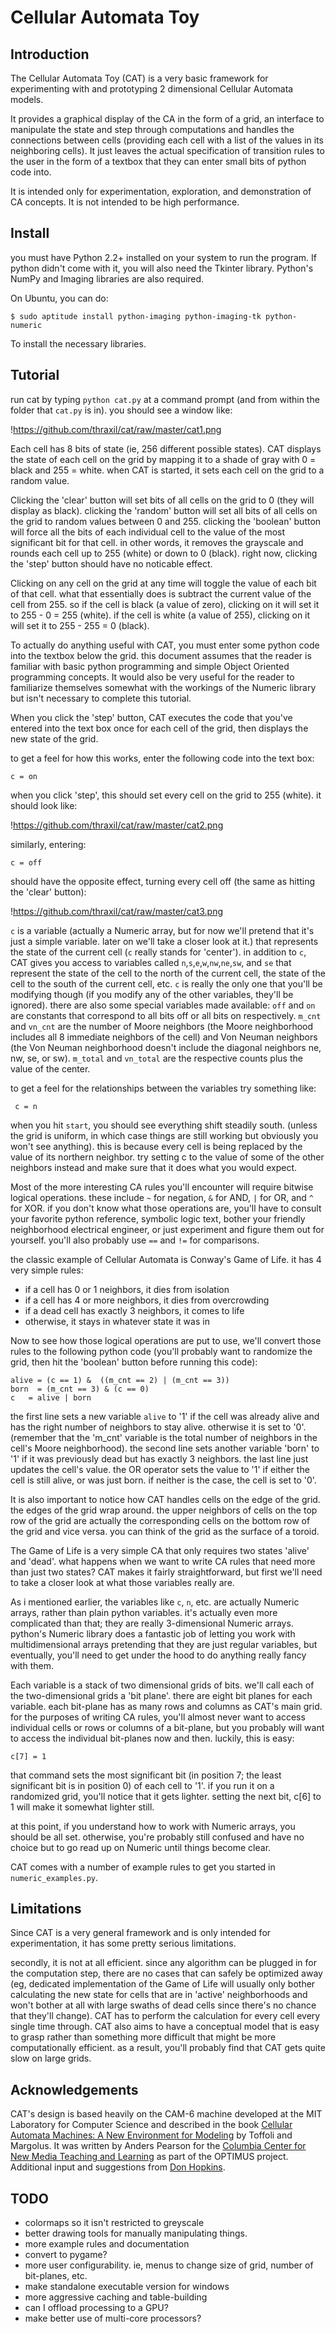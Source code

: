 Cellular Automata Toy
=====================

Introduction
------------


The Cellular Automata Toy (CAT) is a very basic framework for
experimenting with and prototyping 2 dimensional Cellular Automata
models.

It provides a graphical display of the CA in the form of
a grid, an interface to manipulate the state and step through
computations and handles the connections between cells (providing each
cell with a list of the values in its neighboring cells). It just
leaves the actual specification of transition rules to the user
in the form of a textbox that they can enter small bits of python
code into.


It is intended only for experimentation, exploration, and
demonstration of CA concepts. It is not intended to be high
performance. 

Install
-------

you must have Python 2.2+ installed 
on your system to run the program. If python didn't come with it, you
will also need the Tkinter library. Python's NumPy and Imaging
libraries are also required. 

On Ubuntu, you can do:

    $ sudo aptitude install python-imaging python-imaging-tk python-numeric

To install the necessary libraries.

Tutorial
--------

run cat by typing `python cat.py` at a command prompt (and from within
the folder that `cat.py` is in). you should see a window like:

!https://github.com/thraxil/cat/raw/master/cat1.png

Each cell has 8 bits of state (ie, 256 different possible states).
CAT displays the state of each cell on the grid by mapping it to a
shade of gray with 0 = black and 255 = white. when CAT is started, it
sets each cell on the grid to a random value.

Clicking the 'clear' button will set bits of all cells on the grid to
0 (they will display as black). clicking the 'random' button will set
all bits of all cells on the grid to random values between 0 and
255. clicking the 'boolean' button will force all the bits of each
individual cell to the value of the most significant bit for that
cell. in other words, it removes the grayscale and rounds each cell up
to 255 (white) or down to 0 (black). right now, clicking the 'step'
button should have no noticable effect.

Clicking on any cell on the grid at any time will toggle the value of
each bit of that cell. what that essentially does is subtract the
current value of the cell from 255. so if the cell is black (a value
of zero), clicking on it will set it to 255 - 0 = 255 (white). if the
cell is white (a value of 255), clicking on it will set it to 255 -
255 = 0 (black).


To actually do anything useful with CAT, you must enter some
python code into the textbox below the grid. this document assumes that the 
reader is familiar with basic python programming and simple Object Oriented
programming concepts. It would also be very useful for the reader to
familiarize themselves somewhat with the workings of the Numeric
library but isn't necessary to complete this tutorial.


When you click the 'step' button, CAT executes the code that you've 
entered into the text box once for each cell of the grid, then displays
the new state of the grid.

to get a feel for how this works, enter the following code
into the text box:

    c = on

when you click 'step', this should set every cell on
the grid to 255 (white). it should 
look like:

!https://github.com/thraxil/cat/raw/master/cat2.png

similarly, entering:

    c = off

should have the opposite effect, turning every cell off (the same as
hitting the 'clear' button):

!https://github.com/thraxil/cat/raw/master/cat3.png

`c` is a variable (actually a Numeric array, but for now we'll
pretend that it's just a simple variable. later on we'll take a closer
look at it.) that represents the state of
the current cell (`c` really stands for 'center'). in addition to `c`,
CAT gives you access to variables called
`n`,`s`,`e`,`w`,`nw`,`ne`,`sw`, and `se` that represent the state of
the cell to the
north of the current cell, the state of the cell to the south of the
current cell, etc. `c` is really the only one that you'll be modifying
though (if you modify any of the other variables, they'll be ignored).
there are also some special variables made available: `off` and `on`
are constants that correspond to all bits off or all bits on
respectively. `m_cnt` and `vn_cnt` are the number of Moore neighbors
(the Moore neighborhood includes all 8 immediate neighbors of the cell)
and Von Neuman neighbors (the Von Neuman neighborhood doesn't include
the diagonal neighbors ne, nw, se, or sw). `m_total` and `vn_total`
are the respective counts plus the value of the center. 


to get a feel for the relationships between the variables try
something like:

     c = n

when you hit `start`, you should see everything shift steadily
south. (unless the grid is uniform, in which case things are still
working but obviously you won't see anything). this is because every
cell is being replaced by the value of its northern neighbor. try
setting c to the value of some of the other neighbors instead and make
sure that it does what you would expect.


Most of the more interesting CA rules you'll encounter will
require bitwise logical operations. these include `~` for negation,
`&` for AND, `|` for OR, and `^` for XOR. if you don't know what
those operations are, you'll have to consult your favorite python
reference, symbolic logic text, bother your friendly neighborhood
electrical engineer, or just experiment and figure them out for
yourself. you'll also probably use `==` and `!=` for comparisons.

the classic example of Cellular Automata is Conway's Game of Life.
it has 4 very simple rules:

* if a cell has 0 or 1 neighbors, it dies from isolation
* if a cell has 4 or more neighbors, it dies from overcrowding
* if a dead cell has exactly 3 neighbors, it comes to life
* otherwise, it stays in whatever state it was in

Now to see how those logical operations are put to use, 
we'll convert those rules to the following python code (you'll
probably want to randomize the grid, then hit the 'boolean' button
before running this code):

    alive = (c == 1) &  ((m_cnt == 2) | (m_cnt == 3))
    born  = (m_cnt == 3) & (c == 0)
    c   = alive | born

the first line sets a new variable `alive` to '1' if the cell was
already alive and has the right number of neighbors to stay
alive. otherwise it is set to '0'. (remember that the 'm_cnt' variable
is the total number of neighbors in the cell's Moore
neighborhood). the second line sets another variable 'born' to '1' if
it was previously dead but has exactly 3 neighbors. the last line just
updates the cell's value. the OR operator sets the value to '1' if
either the cell is still alive, or was just born. if neither is the
case, the cell is set to '0'.

It is also important to notice how CAT handles cells on the edge of
the grid. the edges of the grid wrap around. the upper neighbors
of cells on the top row of the grid are actually the corresponding
cells on the bottom row of the grid and vice versa. you can think 
of the grid as the surface of a toroid.

The Game of Life is a very simple CA that only requires two
states 'alive' and 'dead'. what happens when we want to write CA rules
that need more than just two states? CAT makes it fairly
straightforward, but first we'll need to take a closer look at what
those variables really are.

As i mentioned earlier, the variables like `c`, `n`, etc.  are
actually Numeric arrays, rather than plain python variables. it's
actually even more complicated than that; they are really
3-dimensional Numeric arrays. python's Numeric library does a
fantastic job of letting you work with multidimensional arrays
pretending that they are just regular variables, but eventually,
you'll need to get under the hood to do anything really fancy with
them. 

Each variable is a stack of two dimensional grids of bits. we'll
call each of the two-dimensional grids a 'bit plane'. there are eight
bit planes for each variable. each bit-plane has as many rows and
columns as CAT's main grid. for the purposes of writing CA rules,
you'll almost never want to access individual cells or rows or columns
of a bit-plane, but you probably will want to access the individual
bit-planes now and then. luckily, this is easy:

    c[7] = 1

that command sets the most significant bit (in position 7; the
least significant bit is in position 0) of each cell to '1'. if you
run it on a randomized grid, you'll notice that it gets
lighter. setting the next bit, c[6] to 1 will make it somewhat lighter
still. 

at this point, if you understand how to work with Numeric arrays, you
should be all set. otherwise, you're probably still confused and have
no choice but to go read up on Numeric until things become clear.

CAT comes with a number of example rules to get you started in
`numeric_examples.py`.


Limitations
-----------

Since CAT is a very general framework and is only
intended for experimentation, it has some pretty serious limitations.

secondly, it is not at all efficient. since any algorithm can
be plugged in for the computation step, there are no cases that can 
safely be optimized away (eg, dedicated implementation of the Game of Life
will usually only bother calculating the new state for cells that are
in 'active' neighborhoods and won't bother at all with large swaths of 
dead cells since there's no chance that they'll change). CAT has to 
perform the calculation for every cell every single time through. CAT also
aims to have a conceptual model that is easy to grasp rather than
something more difficult that might be more computationally efficient.
as a result, you'll probably find that CAT gets quite slow on large
grids.


Acknowledgements
----------------

CAT's design is based heavily on the CAM-6 machine
developed at the MIT Laboratory for Computer Science  and described in
the book [Cellular Automata Machines: A New Environment
for Modeling](http://www.amazon.com/exec/obidos/tg/detail/-/0262200600/) by Toffoli and Margolus.
It was written by Anders Pearson for the [Columbia Center for New Media
Teaching and Learning](http://ccnmtl.columbia.edu/) as part of the OPTIMUS project.
Additional input and suggestions from [Don Hopkins](http://www.donhopkins.com/).

TODO
----

* colormaps so it isn't restricted to greyscale
* better drawing tools for manually manipulating things.
* more example rules and documentation
* convert to pygame?
* more user configurability. ie, menus to change size of grid,
number of bit-planes, etc.
* make standalone executable version for windows
* more aggressive caching and table-building
* can I offload processing to a GPU?
* make better use of multi-core processors?
